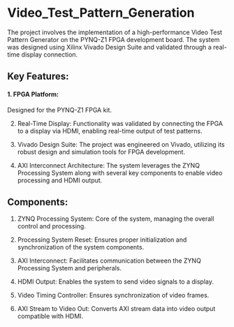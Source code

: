 # Video_Test_Pattern_Generation

The project involves the implementation of a high-performance Video Test Pattern Generator on the PYNQ-Z1 FPGA development board. The system was designed using Xilinx Vivado Design Suite and validated through a real-time display connection. 

## Key Features:
#### 1. FPGA Platform:
Designed for the PYNQ-Z1 FPGA kit.

2. Real-Time Display: Functionality was validated by connecting the FPGA to a display via HDMI, enabling real-time output of test patterns.

3. Vivado Design Suite: The project was engineered on Vivado, utilizing its robust design and simulation tools for FPGA development.

4. AXI Interconnect Architecture: The system leverages the ZYNQ Processing System along with several key components to enable video processing and HDMI output.

## Components:
1. ZYNQ Processing System: Core of the system, managing the overall control and processing.

2. Processing System Reset: Ensures proper initialization and synchronization of the system components.

3. AXI Interconnect: Facilitates communication between the ZYNQ Processing System and peripherals.

4. HDMI Output: Enables the system to send video signals to a display.

5. Video Timing Controller: Ensures synchronization of video frames.

6. AXI Stream to Video Out: Converts AXI stream data into video output compatible with HDMI.
